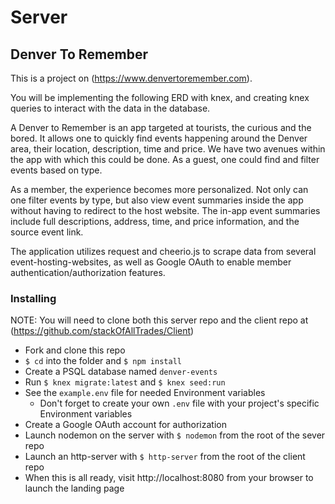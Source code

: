# Server
## Denver To Remember 

This is a project on (https://www.denvertoremember.com).

You will be implementing the following ERD with knex, and creating knex queries to interact with the data in the database.

A Denver to Remember is an app targeted at tourists, the curious and the bored. It allows one to quickly find events happening around the Denver area, their location, description, time and price. We have two avenues within the app with which this could be done. As a guest, one could find and filter events based on type.

As a member, the experience becomes more personalized. Not only can one filter events by type, but also view event summaries inside the app without having to redirect to the host website. The in-app event summaries include full descriptions, address, time, and price information, and the source event link.

The application utilizes request and cheerio.js to scrape data from several event-hosting-websites, as well as Google OAuth to enable member authentication/authorization features. 

### Installing
NOTE: You will need to clone both this server repo and the client repo at (https://github.com/stackOfAllTrades/Client)

* Fork and clone this repo
* `$ cd` into the folder and `$ npm install`
* Create a PSQL database named `denver-events`
* Run `$ knex migrate:latest` and `$ knex seed:run`
* See the `example.env` file for needed Environment variables
  * Don't forget to create your own `.env` file with your project's specific Environment variables
* Create a Google OAuth account for authorization
* Launch nodemon on the server with `$ nodemon` from the root of the sever repo
* Launch an http-server with `$ http-server` from the root of the client repo
* When this is all ready, visit http://localhost:8080 from your browser to launch the landing page

